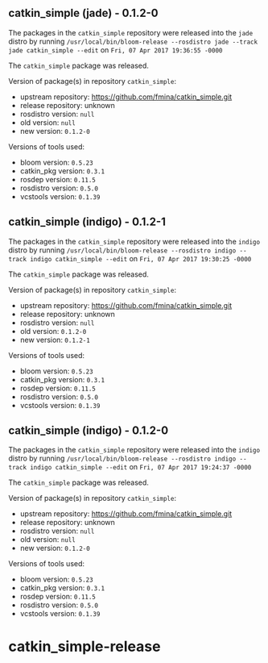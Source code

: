 ## catkin_simple (jade) - 0.1.2-0

The packages in the `catkin_simple` repository were released into the `jade` distro by running `/usr/local/bin/bloom-release --rosdistro jade --track jade catkin_simple --edit` on `Fri, 07 Apr 2017 19:36:55 -0000`

The `catkin_simple` package was released.

Version of package(s) in repository `catkin_simple`:

- upstream repository: https://github.com/fmina/catkin_simple.git
- release repository: unknown
- rosdistro version: `null`
- old version: `null`
- new version: `0.1.2-0`

Versions of tools used:

- bloom version: `0.5.23`
- catkin_pkg version: `0.3.1`
- rosdep version: `0.11.5`
- rosdistro version: `0.5.0`
- vcstools version: `0.1.39`


## catkin_simple (indigo) - 0.1.2-1

The packages in the `catkin_simple` repository were released into the `indigo` distro by running `/usr/local/bin/bloom-release --rosdistro indigo --track indigo catkin_simple --edit` on `Fri, 07 Apr 2017 19:30:25 -0000`

The `catkin_simple` package was released.

Version of package(s) in repository `catkin_simple`:

- upstream repository: https://github.com/fmina/catkin_simple.git
- release repository: unknown
- rosdistro version: `null`
- old version: `0.1.2-0`
- new version: `0.1.2-1`

Versions of tools used:

- bloom version: `0.5.23`
- catkin_pkg version: `0.3.1`
- rosdep version: `0.11.5`
- rosdistro version: `0.5.0`
- vcstools version: `0.1.39`


## catkin_simple (indigo) - 0.1.2-0

The packages in the `catkin_simple` repository were released into the `indigo` distro by running `/usr/local/bin/bloom-release --rosdistro indigo --track indigo catkin_simple --edit` on `Fri, 07 Apr 2017 19:24:37 -0000`

The `catkin_simple` package was released.

Version of package(s) in repository `catkin_simple`:

- upstream repository: https://github.com/fmina/catkin_simple.git
- release repository: unknown
- rosdistro version: `null`
- old version: `null`
- new version: `0.1.2-0`

Versions of tools used:

- bloom version: `0.5.23`
- catkin_pkg version: `0.3.1`
- rosdep version: `0.11.5`
- rosdistro version: `0.5.0`
- vcstools version: `0.1.39`


# catkin_simple-release